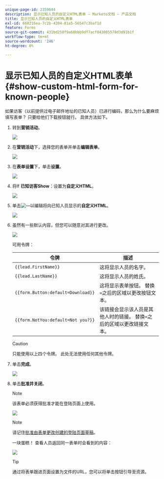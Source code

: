 ```yaml
---
unique-page-id: 2359644
description: 显示已知人员的自定义HTML表单 — Marketo文档 — 产品文档
title: 显示已知人员的自定义HTML表单
exl-id: 668216ea-7c2b-4204-81a5-56547c3baf1d
feature: Forms
source-git-commit: 431bd258f9a68bbb9df7acf043085578d3d91b1f
workflow-type: tm+mt
source-wordcount: '246'
ht-degree: 0%

---
```


# 显示已知人员的自定义HTML表单 {#show-custom-html-form-for-known-people}

如果访客（以前提供过电子邮件地址的已知人员）已进行编码，那么为什么要麻烦填写表单？ 只要给他们下载按钮就行。 具体方法如下。

1. 转到&#x200B;**营销活动**。

   ![](assets/login-marketing-activities-5.png)

1. 在&#x200B;**营销活动**&#x200B;下，选择您的表单并单击&#x200B;**编辑表单**。

   ![](assets/image2014-9-15-12-3a24-3a6.png)

1. 在&#x200B;**表单设置**&#x200B;下，单击&#x200B;**设置**。

   ![](assets/image2014-9-15-12-3a24-3a36.png)

1. 将If **已知访客Show**：设置为&#x200B;**自定义HTML**。

   ![](assets/image2014-9-15-12-3a24-3a59.png)

1. 单击![—](assets/image2014-9-25-14-3a1-3a26.png)以编辑将向已知人员显示的&#x200B;**自定义HTML**。

   ![](assets/image2014-9-15-12-3a25-3a38.png)

1. 虽然有一些默认内容，但您可以随意对其进行更改。

   ![](assets/image2014-9-15-12-3a25-3a49.png)

   可用令牌：

   | 令牌 | 描述 |
   |---|---|
   | `{{lead.FirstName}}` | 这将显示人员的名字。 |
   | `{{lead.LastName}}` | 这将显示人员的姓氏。 |
   | `{{form.Button:default=Download}}` | 这将显示表单按钮。 替换`=`之后的区域以更改按钮文本。 |
   | `{{form.NotYou:default=Not you?}}` | 该链接会显示该人员是其他人时的链接。 替换`=`之后的区域以更改链接文本。 |

   >[!CAUTION]
   >
   >只能使用以上四个令牌。 此处无法使用任何其他令牌。

1. 单击&#x200B;**完成**。

   ![](assets/image2014-9-15-12-3a27-3a25.png)

1. 单击&#x200B;**批准并关闭**。

   >[!NOTE]
   >
   >该表单必须获得批准才能在登陆页面上使用。

   ![](assets/image2014-9-15-12-3a27-3a53.png)

   >[!NOTE]
   >
   >请记住[批准由表单更改创建的登陆页面草稿](/help/marketo/product-docs/demand-generation/landing-pages/understanding-landing-pages/approve-unapprove-or-delete-a-landing-page.md)。

   一块蛋糕！ 查看人员返回同一表单时会看到的内容：

   ![](assets/image2014-9-15-12-3a28-3a12.png)

   >[!TIP]
   >
   >通过将表单跟进页面设置为文件的URL，您可以将单击按钮引导至资源。
